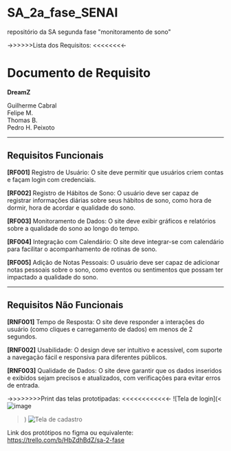 # SA_2a_fase_SENAI
repositório da SA segunda fase "monitoramento de sono" 


->>>>>>Lista dos Requisitos: <<<<<<<<-

# Documento de Requisito
**DreamZ**

Guilherme Cabral  
Felipe M.  
Thomas B.  
Pedro H. Peixoto  

---

## Requisitos Funcionais

**[RF001]** Registro de Usuário: O site deve permitir que usuários criem contas e façam login com credenciais.  

**[RF002]** Registro de Hábitos de Sono: O usuário deve ser capaz de registrar informações diárias sobre seus hábitos de sono, como hora de dormir, hora de acordar e qualidade do sono.  

**[RF003]** Monitoramento de Dados: O site deve exibir gráficos e relatórios sobre a qualidade do sono ao longo do tempo.  

**[RF004]** Integração com Calendário: O site deve integrar-se com calendário para facilitar o acompanhamento de rotinas de sono.  

**[RF005]** Adição de Notas Pessoais: O usuário deve ser capaz de adicionar notas pessoais sobre o sono, como eventos ou sentimentos que possam ter impactado a qualidade do sono.  

---

## Requisitos Não Funcionais

**[RNF001]** Tempo de Resposta: O site deve responder a interações do usuário (como cliques e carregamento de dados) em menos de 2 segundos.  

**[RNF002]** Usabilidade: O design deve ser intuitivo e acessível, com suporte a navegação fácil e responsiva para diferentes públicos.  

**[RNF003]** Qualidade de Dados: O site deve garantir que os dados inseridos e exibidos sejam precisos e atualizados, com verificações para evitar erros de entrada.  





->>>>>>>>Print das telas prototipadas: <<<<<<<<<<<<-
![Tela de login](<![image](https://github.com/user-attachments/assets/842b56d7-f782-4eb5-b43c-b2d824846ba9)
>)
![Tela de cadastro](<https://imgur.com/a/CpLKT6k>)





Link dos protótipos no figma ou equivalente: 
https://trello.com/b/HbZdhBdZ/sa-2-fase
